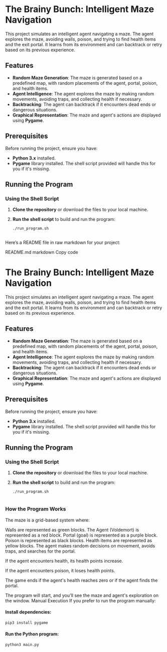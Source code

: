 # The Brainy Bunch: Intelligent Maze Navigation

This project simulates an intelligent agent navigating a maze. The agent explores the maze, avoiding walls, poison, and trying to find health items and the exit portal. It learns from its environment and can backtrack or retry based on its previous experience.

## Features

- **Random Maze Generation**: The maze is generated based on a predefined map, with random placements of the agent, portal, poison, and health items.
- **Agent Intelligence**: The agent explores the maze by making random movements, avoiding traps, and collecting health if necessary.
- **Backtracking**: The agent can backtrack if it encounters dead ends or dangerous situations.
- **Graphical Representation**: The maze and agent's actions are displayed using **Pygame**.

## Prerequisites

Before running the project, ensure you have:

- **Python 3.x** installed.
- **Pygame** library installed. The shell script provided will handle this for you if it's missing.

## Running the Program

### Using the Shell Script

1. **Clone the repository** or download the files to your local machine.

2. **Run the shell script** to build and run the program:

   ```bash
   ./run_program.sh



Here’s a README file in raw markdown for your project:

README.md
markdown
Copy code
# The Brainy Bunch: Intelligent Maze Navigation

This project simulates an intelligent agent navigating a maze. The agent explores the maze, avoiding walls, poison, and trying to find health items and the exit portal. It learns from its environment and can backtrack or retry based on its previous experience.

## Features

- **Random Maze Generation**: The maze is generated based on a predefined map, with random placements of the agent, portal, poison, and health items.
- **Agent Intelligence**: The agent explores the maze by making random movements, avoiding traps, and collecting health if necessary.
- **Backtracking**: The agent can backtrack if it encounters dead ends or dangerous situations.
- **Graphical Representation**: The maze and agent's actions are displayed using **Pygame**.

## Prerequisites

Before running the project, ensure you have:

- **Python 3.x** installed.
- **Pygame** library installed. The shell script provided will handle this for you if it's missing.

## Running the Program

### Using the Shell Script

1. **Clone the repository** or download the files to your local machine.

2. **Run the shell script** to build and run the program:

   ```bash
   ./run_program.sh



### How the Program Works
   The maze is a grid-based system where:
   
   Walls are represented as green blocks.
   The Agent (Voldemort) is represented as a red block.
   Portal (goal) is represented as a purple block.
   Poison is represented as black blocks.
   Health items are represented as yellow blocks.
   The agent makes random decisions on movement, avoids traps, and searches for the portal.
   
   If the agent encounters health, its health points increase.
   
   If the agent encounters poison, it loses health points.
   
   The game ends if the agent's health reaches zero or if the agent finds the portal.

   The program will start, and you'll see the maze and agent's exploration on the window.
Manual Execution
If you prefer to run the program manually:

#### Install dependencies:

```bash
pip3 install pygame
```
#### Run the Python program:

```bash
python3 main.py
```

